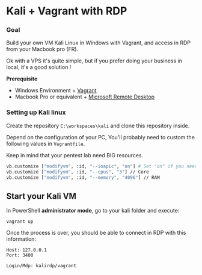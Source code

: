 # Kali + Vagrant with RDP

### Goal

Build your own VM Kali Linux in Windows with Vagrant, and access in RDP from your Macbook pro (FR).

Ok with a VPS it's quite simple, but if you prefer doing your business in local, it's a good solution !

**Prerequisite**
>>>

* Windows Environment + [Vagrant](https://www.vagrantup.com/intro/getting-started/install.html)
* Macbook Pro or equivalent + [Microsoft Remote Desktop](https://apps.apple.com/fr/app/microsoft-remote-desktop/id1295203466?mt=12) 

>>>

### Setting up Kali linux

Create the repository `C:\workspaces\kali` and clone this repository inside.

Depend on the configuration of your PC, You'll probably need to custom the following values in `Vagrantfile`.

Keep in mind that your pentest lab need BIG resources.

```bash
vb.customize ["modifyvm", :id, "--ioapic", "on"] # Set "on" if you need more than 1 CPU
vb.customize ["modifyvm", :id, "--cpus", "3"] // Core 
vb.customize ["modifyvm", :id, "--memory", "4096"] // RAM
```

## Start your Kali VM
In PowerShell **administrator mode**, go to your kali folder and execute: 
```shell
vagrant up
```

Once the process is over, you should be able to connect in RDP with this information:
```
Host: 127.0.0.1
Port: 3400

Login/Mdp: kalirdp/vagrant
```

